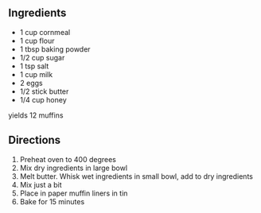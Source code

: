 Ingredients
-----------
* 1 cup cornmeal
* 1 cup flour
* 1 tbsp baking powder
* 1/2 cup sugar
* 1 tsp salt
* 1 cup milk
* 2 eggs
* 1/2 stick butter
* 1/4 cup honey

yields 12 muffins

Directions
----------

1. Preheat oven to 400 degrees
2. Mix dry ingredients in large bowl
3. Melt butter. Whisk wet ingredients in small bowl, add to dry ingredients
4. Mix just a bit
5. Place in paper muffin liners in tin
6. Bake for 15 minutes
